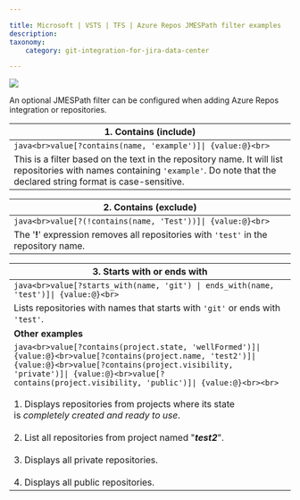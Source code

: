 ```yaml
---

title: Microsoft | VSTS | TFS | Azure Repos JMESPath filter examples
description:
taxonomy:
    category: git-integration-for-jira-data-center

---
```

![](https://bigbrassband.atlassian.net/wiki/download/thumbnails/1352663519/azure2.png?version=1&modificationDate=1615471241670&cacheVersion=1&api=v2&width=340&height=57)

An optional JMESPath filter can be configured when adding Azure Repos integration or repositories.

| **1\. Contains (include)** |
| --- |
| ```java<br>value[?contains(name, 'example')]\| {value:@}<br>``` |
| This is a filter based on the text in the repository name. It will list repositories with names containing `'example'`. Do note that the declared string format is case-sensitive. |

| **2\. Contains (exclude)** |
| --- |
| ```java<br>value[?(!contains(name, 'Test'))]\| {value:@}<br>``` |
| The '**!**' expression removes all repositories with `'test'` in the repository name. |

| **3\. Starts with or ends with** |
| --- |
| ```java<br>value[?starts_with(name, 'git') \| ends_with(name, 'test')]\| {value:@}<br>``` |
| Lists repositories with names that starts with `'git'` or ends with `'test'`. |
| **Other examples** | 
|```java<br>value[?contains(project.state, 'wellFormed')]\| {value:@}<br>value[?contains(project.name, 'test2')]\| {value:@}<br>value[?contains(project.visibility, 'private')]\| {value:@}<br>value[?contains(project.visibility, 'public')]\| {value:@}<br><br>```<br><br>1.  Displays repositories from projects where its state is _completely created and ready to use_.<br>    <br>2.  List all repositories from project named "_**test2**_".<br>    <br>3.  Displays all private repositories.<br>    <br>4.  Displays all public repositories. |

